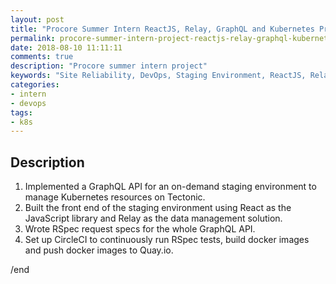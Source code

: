 ```yaml
---
layout: post
title: "Procore Summer Intern ReactJS, Relay, GraphQL and Kubernetes Project"
permalink: procore-summer-intern-project-reactjs-relay-graphql-kubernetes
date: 2018-08-10 11:11:11
comments: true
description: "Procore summer intern project"
keywords: "Site Reliability, DevOps, Staging Environment, ReactJS, Relay, GraphQL, Kubernetes, CircleCI, RSpec, Quay.io"
categories:
- intern
- devops
tags:
- k8s
---
```


## Description

1. Implemented a GraphQL API for an on-demand staging environment to manage Kubernetes resources on Tectonic.
2. Built the front end of the staging environment using React as the JavaScript library and Relay as the data management solution.
3. Wrote RSpec request specs for the whole GraphQL API.
4. Set up CircleCI to continuously run RSpec tests, build docker images and push docker images to Quay.io.


/end
